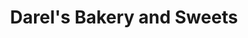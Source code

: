 ---
title: "Darel's Bakery and Sweets"
url: /jacksonville/darels-bakery-and-sweets/
shop: Bäckerei
---